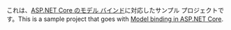 <span data-ttu-id="7fe66-101">これは、[ASP.NET Core のモデル バインド](https://docs.microsoft.com/aspnet/core/mvc/models/model-binding)に対応したサンプル プロジェクトです。</span><span class="sxs-lookup"><span data-stu-id="7fe66-101">This is a sample project that goes with [Model binding in ASP.NET Core](https://docs.microsoft.com/aspnet/core/mvc/models/model-binding).</span></span>
